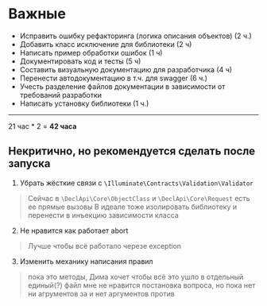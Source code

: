 # Важные
* Исправить ошибку рефакторинга (логика описания объектов) (2 ч.)
* Добавить класс исключение для библиотеки (2 ч)
* Написать пример обработки ошибок (1 ч)
* Документировать код и тесты (5 ч)
* Составить визуальную документацию для разработчика (4 ч)
* Перенести автодокументацию в т.ч. для swagger (6 ч.)
* Учесть разделение файлов документации в зависимости от требований разработки
* Написать установку библиотеки (1 ч.)
---
21 час * 2 = __42 часа__

## Некритично, но рекомендуется сделать после запуска
1. Убрать жёсткие связи с `\Illuminate\Contracts\Validation\Validator`
> Сейчас в `\DeclApi\Core\ObjectClass` и `\DeclApi\Core\Request` есть ее прямые вызовы
> В идеале тоже изолировать библиотеку и перенести в инъекцию зависимости класса
2. Не нравится как работает abort
>  Лучше чтобы всё работало черезе exception
3. Изменить механику написания правил
> пока это методы, Дима хочет чтобы всё это ушло в отдельный единый(?) файл
> мне не нравится постановка вопроса, но пока нет ни агрументов за и нет аргументов против